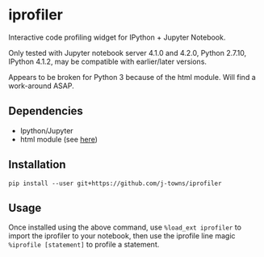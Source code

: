 # iprofiler
Interactive code profiling widget for IPython + Jupyter Notebook.

Only tested with Jupyter notebook server 4.1.0 and 4.2.0, Python 2.7.10, IPython 4.1.2, may be compatible with earlier/later versions.

Appears to be broken for Python 3 because of the html module. Will find a work-around ASAP.

## Dependencies
+ Ipython/Jupyter
+ html module (see [here](https://pypi.python.org/pypi/html/1.16))

## Installation
`pip install --user git+https://github.com/j-towns/iprofiler`

## Usage
Once installed using the above command, use
`%load_ext iprofiler`
to import the iprofiler to your notebook, then use the iprofile line magic
`%iprofile [statement]`
to profile a statement.
